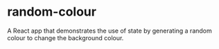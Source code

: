 # random-colour 
A React app that demonstrates the use of state by generating a random colour to change the background colour.

